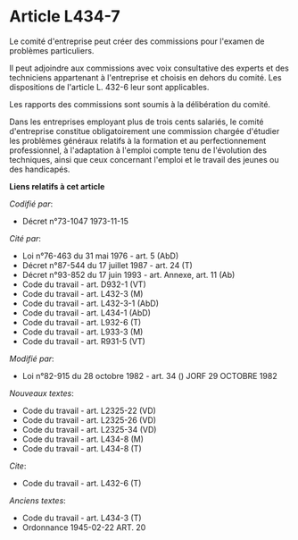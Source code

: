 # Article L434-7

Le comité d'entreprise peut créer des commissions pour l'examen de problèmes particuliers.

Il peut adjoindre aux commissions avec voix consultative des experts et des techniciens appartenant à l'entreprise et choisis
en dehors du comité. Les dispositions de l'article L. 432-6 leur sont applicables.

Les rapports des commissions sont soumis à la délibération du comité.

Dans les entreprises employant plus de trois cents salariés, le comité d'entreprise constitue obligatoirement une commission
chargée d'étudier les problèmes généraux relatifs à la formation et au perfectionnement professionnel, à l'adaptation à
l'emploi compte tenu de l'évolution des techniques, ainsi que ceux concernant l'emploi et le travail des jeunes ou des
handicapés.

**Liens relatifs à cet article**

_Codifié par_:

  - Décret n°73-1047 1973-11-15

_Cité par_:

  - Loi n°76-463 du 31 mai 1976 - art. 5 (AbD)
  - Décret n°87-544 du 17 juillet 1987 - art. 24 (T)
  - Décret n°93-852 du 17 juin 1993 - art. Annexe, art. 11 (Ab)
  - Code du travail - art. D932-1 (VT)
  - Code du travail - art. L432-3 (M)
  - Code du travail - art. L432-3-1 (AbD)
  - Code du travail - art. L434-1 (AbD)
  - Code du travail - art. L932-6 (T)
  - Code du travail - art. L933-3 (M)
  - Code du travail - art. R931-5 (VT)

_Modifié par_:

  - Loi n°82-915 du 28 octobre 1982 - art. 34 () JORF 29 OCTOBRE 1982

_Nouveaux textes_:

  - Code du travail - art. L2325-22 (VD)
  - Code du travail - art. L2325-26 (VD)
  - Code du travail - art. L2325-34 (VD)
  - Code du travail - art. L434-8 (M)
  - Code du travail - art. L434-8 (T)

_Cite_:

  - Code du travail - art. L432-6 (T)

_Anciens textes_:

  - Code du travail - art. L434-3 (T)
  - Ordonnance  1945-02-22 ART. 20

